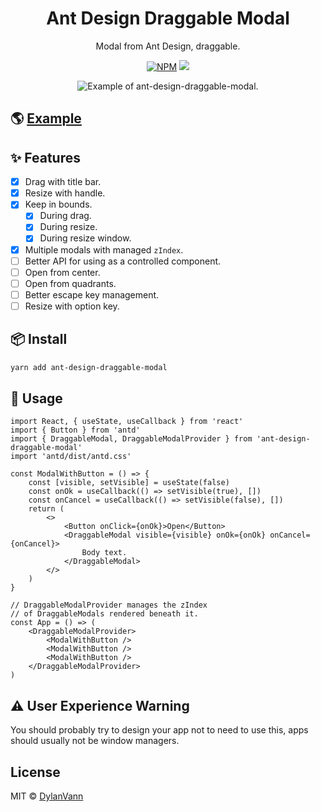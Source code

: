 <h1 align="center">Ant Design Draggable Modal</h1>

<div align="center">

Modal from Ant Design, draggable.

[![NPM](https://img.shields.io/npm/v/ant-design-draggable-modal.svg)](https://www.npmjs.com/package/ant-design-draggable-modal)
![](https://img.shields.io/bundlephobia/minzip/ant-design-draggable-modal.svg?style=flat)

</div>

<div align="center">
    <img src="https://user-images.githubusercontent.com/1537615/52606003-06002180-2e3f-11e9-83f2-21fc6212924a.gif" alt="Example of ant-design-draggable-modal.">
</div>

## 🌎 [Example](https://distracted-hugle-66cb55.netlify.com/)

## ✨ Features

-   [x] Drag with title bar.
-   [x] Resize with handle.
-   [x] Keep in bounds.
    -   [x] During drag.
    -   [x] During resize.
    -   [x] During resize window.
-   [x] Multiple modals with managed `zIndex`.
-   [ ] Better API for using as a controlled component.
-   [ ] Open from center.
-   [ ] Open from quadrants.
-   [ ] Better escape key management.
-   [ ] Resize with option key.

## 📦 Install

```bash
yarn add ant-design-draggable-modal
```

## 🔨 Usage

```tsx
import React, { useState, useCallback } from 'react'
import { Button } from 'antd'
import { DraggableModal, DraggableModalProvider } from 'ant-design-draggable-modal'
import 'antd/dist/antd.css'

const ModalWithButton = () => {
    const [visible, setVisible] = useState(false)
    const onOk = useCallback(() => setVisible(true), [])
    const onCancel = useCallback(() => setVisible(false), [])
    return (
        <>
            <Button onClick={onOk}>Open</Button>
            <DraggableModal visible={visible} onOk={onOk} onCancel={onCancel}>
                Body text.
            </DraggableModal>
        </>
    )
}

// DraggableModalProvider manages the zIndex
// of DraggableModals rendered beneath it.
const App = () => (
    <DraggableModalProvider>
        <ModalWithButton />
        <ModalWithButton />
        <ModalWithButton />
    </DraggableModalProvider>
)
```

## ⚠️ User Experience Warning

You should probably try to design your app not to need to use this, apps should usually not be window managers.

## License

MIT © [DylanVann](https://github.com/DylanVann)
